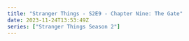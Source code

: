 ```yaml
---
title: "Stranger Things - S2E9 - Chapter Nine: The Gate"
date: 2023-11-24T13:53:49Z
series: ["Stranger Things Season 2"]
---
```



<mux-player stream-type="on-demand"
  src="https://kp3d-my.sharepoint.com/personal/ryoo_kp3d_onmicrosoft_com/_layouts/15/download.aspx?share=Ed-WVvOtXOVLmvKrxGnxDxgBIw37u5mu5HOWTvVn8HB-wQ" prefer-playback="mse" controls>
  </mux-player>
  
  
  <script src="https://cdn.jsdelivr.net/npm/@mux/mux-player"></script>
  
 <script type="application/ld+json">
 {
  "@context": "https://schema.org/",
  "@type": "VideoObject",
  "name": "Stranger Things - S2E9 - Chapter Nine: The Gate",
  "contentUrl": "https://stream.mux.com/W8gASOXw8vtlEAMy00wctA73PpMG2xp0102hQPNdGO01xbY.m3u8",
  "thumbnailUrl": "https://www.themoviedb.org/t/p/original/nviyFKko4Uk1mqHxehvxGhnMHFV.jpg?width=314&fit_mode=preserve&time=25",
  "uploadDate": "2023-11-24T13:53:49Z",
}

</script>